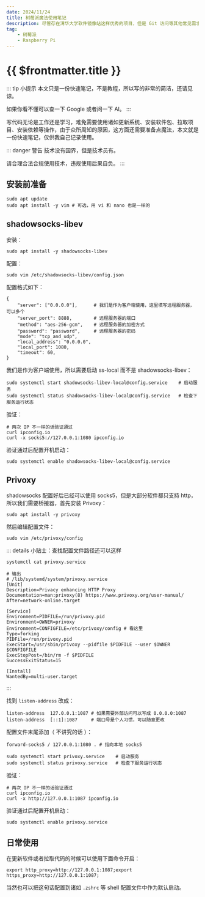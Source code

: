 ```yaml
---
date: 2024/11/24
title: 树莓派魔法使用笔记
description: 尽管存在清华大学软件镜像站这样优秀的项目，但是 Git 访问等其他常见需求还需要自行解决
tag:
    - 树莓派
    - Raspberry Pi
---
```


# {{ $frontmatter.title }}

::: tip 小提示
本文只是一份快速笔记，不是教程，所以写的非常的简洁，还请见谅。

如果你看不懂可以查一下 Google 或者问一下 AI。
:::

写代码无论是工作还是学习，难免需要使用诸如更新系统、安装软件包、拉取项目、安装依赖等操作，由于众所周知的原因，这方面还需要准备点魔法，本文就是一份快速笔记，仅供我自己记录使用。

::: danger 警告
技术没有国界，但是技术员有。

请合理合法合规使用技术，违规使用后果自负。
:::

## 安装前准备

```shell
sudo apt update
sudo apt install -y vim # 可选，用 vi 和 nano 也是一样的
```

## shadowsocks-libev

安装：

``` shell
sudo apt install -y shadowsocks-libev
```

配置：

``` shell
sudo vim /etc/shadowsocks-libev/config.json
```

配置格式如下：

``` shell
{
    "server": ["0.0.0.0"],      # 我们是作为客户端使用，这里填写远程服务器，可以多个
    "server_port": 8888,        # 远程服务器的端口
    "method": "aes-256-gcm",    # 远程服务器的加密方式
    "password": "password",     # 远程服务器的密码
    "mode": "tcp_and_udp",
    "local_address": "0.0.0.0",
    "local_port": 1080,
    "timeout": 60,
}
```

我们是作为客户端使用，所以需要启动 ss-local 而不是 shadowsocks-libev：

``` shell
sudo systemctl start shadowsocks-libev-local@config.service    # 启动服务
sudo systemctl status shadowsocks-libev-local@config.service   # 检查下服务运行状态
```

验证：

``` shell
# 两次 IP 不一样的话验证通过
curl ipconfig.io
curl -x socks5://127.0.0.1:1080 ipconfig.io
```

验证通过后配置开机启动：

``` shell
sudo systemctl enable shadowsocks-libev-local@config.service
```

## Privoxy

shadowsocks 配置好后已经可以使用 socks5，但是大部分软件都只支持 http，所以我们需要桥接器，首先安装 Privoxy：

``` shell
sudo apt install -y privoxy
```

然后编辑配置文件：

``` shell
sudo vim /etc/privoxy/config
```

::: details 小贴士：查找配置文件路径还可以这样
``` shell
systemctl cat privoxy.service

# 输出
# /lib/systemd/system/privoxy.service
[Unit]
Description=Privacy enhancing HTTP Proxy
Documentation=man:privoxy(8) https://www.privoxy.org/user-manual/
After=network-online.target

[Service]
Environment=PIDFILE=/run/privoxy.pid
Environment=OWNER=privoxy
Environment=CONFIGFILE=/etc/privoxy/config # 看这里
Type=forking
PIDFile=/run/privoxy.pid
ExecStart=/usr/sbin/privoxy --pidfile $PIDFILE --user $OWNER $CONFIGFILE
ExecStopPost=/bin/rm -f $PIDFILE
SuccessExitStatus=15

[Install]
WantedBy=multi-user.target
```
:::

找到 ``listen-address`` 改成：

``` shell
listen-address  127.0.0.1:1087 # 如果需要外部访问可以写成 0.0.0.0:1087
listen-address  [::1]:1087     # 端口号是个人习惯，可以随意更改
```

配置文件末尾添加（ 不讲究的话 ）：

``` shell
forward-socks5 / 127.0.0.1:1080 . # 指向本地 socks5
```

``` shell
sudo systemctl start privoxy.service    # 启动服务
sudo systemctl status privoxy.service   # 检查下服务运行状态
```

验证：

``` shell
# 两次 IP 不一样的话验证通过
curl ipconfig.io
curl -x http://127.0.0.1:1087 ipconfig.io
```

验证通过后配置开机启动：

``` shell
sudo systemctl enable privoxy.service
```

## 日常使用

在更新软件或者拉取代码的时候可以使用下面命令开启：

``` shell
export http_proxy=http://127.0.0.1:1087;export https_proxy=http://127.0.0.1:1087;
```

当然也可以把这句话配置到诸如 ``.zshrc`` 等 shell 配置文件中作为默认启动。
